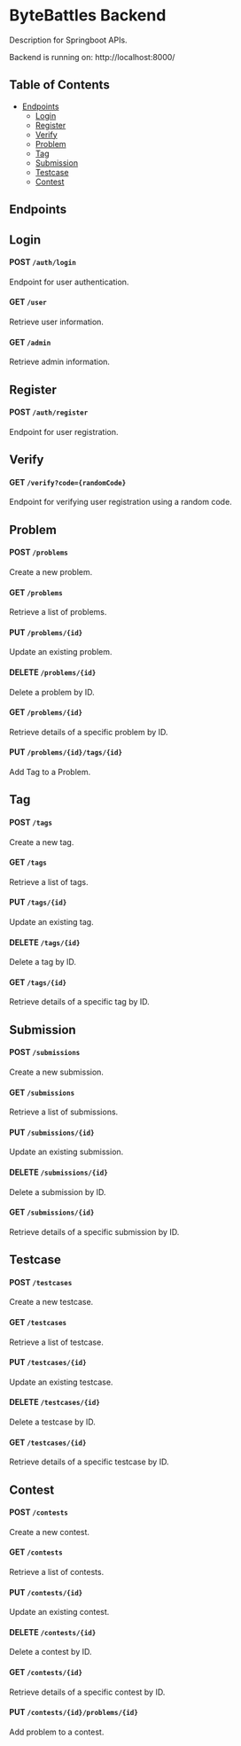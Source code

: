 # ByteBattles Backend

Description for Springboot APIs.

Backend is running on: http://localhost:8000/

## Table of Contents

- [Endpoints](#endpoints)
  - [Login](#login)
  - [Register](#register)
  - [Verify](#verify)
  - [Problem](#problem)
  - [Tag](#tag)
  - [Submission](#submission)
  - [Testcase](#testcase)
  - [Contest](#contest)

## Endpoints

## Login

#### POST ```/auth/login```

Endpoint for user authentication.

#### GET ```/user```

Retrieve user information.

#### GET ```/admin```

Retrieve admin information.

## Register

#### POST ```/auth/register```

Endpoint for user registration.

## Verify

#### GET ```/verify?code={randomCode}```

Endpoint for verifying user registration using a random code.

## Problem

#### POST ```/problems```

Create a new problem.

#### GET ```/problems```

Retrieve a list of problems.

#### PUT ```/problems/{id}```

Update an existing problem.

#### DELETE ```/problems/{id}```

Delete a problem by ID.

#### GET ```/problems/{id}```

Retrieve details of a specific problem by ID.

#### PUT ```/problems/{id}/tags/{id}```
Add Tag to a Problem.

## Tag

#### POST ```/tags```

Create a new tag.

#### GET ```/tags```

Retrieve a list of tags.

#### PUT ```/tags/{id}```

Update an existing tag.

#### DELETE ```/tags/{id}```

Delete a tag by ID.

#### GET ```/tags/{id}```

Retrieve details of a specific tag by ID.

## Submission

#### POST ```/submissions```

Create a new submission.

#### GET ```/submissions```

Retrieve a list of submissions.

#### PUT ```/submissions/{id}```

Update an existing submission.

#### DELETE ```/submissions/{id}```

Delete a submission by ID.

#### GET ```/submissions/{id}```

Retrieve details of a specific submission by ID.


## Testcase

#### POST ```/testcases```

Create a new testcase.

#### GET ```/testcases```

Retrieve a list of testcase.

#### PUT ```/testcases/{id}```

Update an existing testcase.

#### DELETE ```/testcases/{id}```

Delete a testcase by ID.

#### GET ```/testcases/{id}```

Retrieve details of a specific testcase by ID.


## Contest

#### POST ```/contests```

Create a new contest.

#### GET ```/contests```

Retrieve a list of contests.

#### PUT ```/contests/{id}```

Update an existing contest.

#### DELETE ```/contests/{id}```

Delete a contest by ID.

#### GET ```/contests/{id}```

Retrieve details of a specific contest by ID.

#### PUT ```/contests/{id}/problems/{id}```
Add problem to a contest.